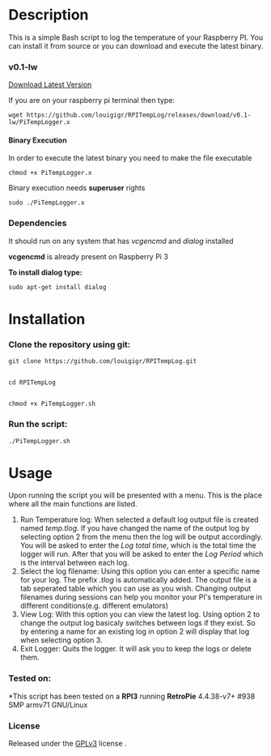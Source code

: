 # Description

This is a simple Bash script to log the temperature of your Raspberry PI. You can install it from source or you can download and execute the latest binary.

### v0.1-lw

[Download Latest Version](https://github.com/louigigr/RPITempLog/releases/download/v0.1-lw/PiTempLogger.x)

If you are on your raspberry pi terminal then type:

```
wget https://github.com/louigigr/RPITempLog/releases/download/v0.1-lw/PiTempLogger.x
```

#### Binary Execution

In order to execute the latest binary you need to make the file executable
```
chmod +x PiTempLogger.x
```
Binary execution needs __superuser__ rights
```
sudo ./PiTempLogger.x
```
### Dependencies
It should run on any system that has *vcgencmd* and *dialog* installed

__vcgencmd__ is already present on Raspberry Pi 3

__To install dialog type:__
```
sudo apt-get install dialog
```
# Installation

### Clone the repository using git:

```
git clone https://github.com/louigigr/RPITempLog.git
```
```

cd RPITempLog
```
```

chmod +x PiTempLogger.sh
```
### Run the script:
```
./PiTempLogger.sh
```
# Usage
Upon running the script you will be presented with a menu. This is the place where all the main functions are listed.

1. Run Temperature log: When selected a default log output file is created named *temp.tlog*. If you have changed the name of the output log by selecting option 2 from the menu then the log will be output accordingly. You will be asked to enter the *Log total time*, which is the total time the logger will run. After that you will be asked to enter the *Log Period* which is the interval between each log.
2. Select the log filename: Using this option you can enter a specific name for your log. The prefix *.tlog* is automatically added. The output file is a tab seperated table which you can use as you wish. Changing output filenames during sessions can help you monitor your PI's temperature in different conditions(e.g. different emulators)
3. View Log: With this option you can view the latest log. Using option 2 to change the output log basicaly switches between logs if they exist. So by entering a name for an existing log in option 2 will display that log when selecting option 3.
4. Exit Logger: Quits the logger. It will ask you to keep the logs or delete them.

### Tested on:
*This script has been tested on a __RPI3__ running __RetroPie__ 4.4.38-v7+ #938 SMP armv71 GNU/Linux
### License
Released under the [GPLv3](https://raw.githubusercontent.com/louigigr/RPITempLog/master/LICENSE) license .

